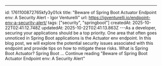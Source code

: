 ---
id: 1761100872765kfy3y01ck
title: "Beware of Spring Boot Actuator Endpoint env: A Security Alert - Igor Venturelli"
url: https://igventurelli.io/endpoint-env-a-security-alert/
tags: ["security", "springboot"]
createdAt: 2025-10-22T02:41:12.748Z
updatedAt: 2025-10-22T02:41:13.863Z
---As a developer, securing your applications should be a top priority. One area that often goes unnoticed in Spring Boot applications is the Actuator env endpoint. In this blog post, we will explore the potential security issues associated with this endpoint and provide tips on how to mitigate these risks. What is Spring Boot Actuator? Spring Boot … Continue reading "Beware of Spring Boot Actuator Endpoint env: A Security Alert"
